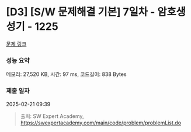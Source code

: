 # [D3] [S/W 문제해결 기본] 7일차 - 암호생성기 - 1225 

[문제 링크](https://swexpertacademy.com/main/code/problem/problemDetail.do?contestProbId=AV14uWl6AF0CFAYD) 

### 성능 요약

메모리: 27,520 KB, 시간: 97 ms, 코드길이: 838 Bytes

### 제출 일자

2025-02-21 09:39



> 출처: SW Expert Academy, https://swexpertacademy.com/main/code/problem/problemList.do